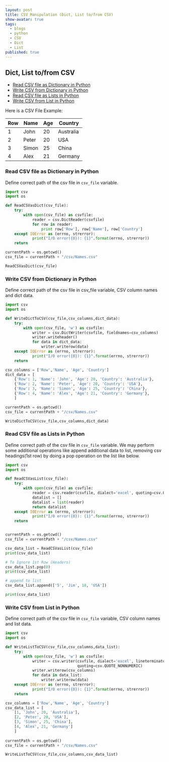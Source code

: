 ```yaml
---
layout: post
title: CSV Manipulation (Dict, List to/from CSV)
show-avatar: true
tags:
  - blogs
  - python
  - CSV
  - Dict
  - List
published: true
---
```



## Dict, List to/from CSV


* [Read CSV file as Dictionary in Python](#csv2dict)
* [Write CSV from Dictionary in Python](#dict2csv)
* [Read CSV file as Lists in Python](#csv2list)
* [Write CSV from List in Python](#list2csv)


Here is a CSV File Example:

|Row|Name|Age|Country|
| ---|--- | ---|-------- |
|1|John|20|Australia|
|2|Peter|20|USA|
|3|Simon|25|China|
|4|Alex|21|Germany|


### Read CSV file as Dictionary in Python <a id="csv2dict"></a>
Define correct path of the csv file in `csv_file` variable.

``` python
import csv
import os

def ReadCSVasDict(csv_file):
    try:
        with open(csv_file) as csvfile:
            reader = csv.DictReader(csvfile)
            for row in reader:
                print row['Row'], row['Name'], row['Country']
    except IOError as (errno, strerror):
            print("I/O error({0}): {1}".format(errno, strerror))    
    return

currentPath = os.getcwd()
csv_file = currentPath + "/csv/Names.csv"

ReadCSVasDict(csv_file)
```


### Write CSV from Dictionary in Python <a id="dict2csv"></a>
Define correct path of the csv file in csv_file variable, CSV column names and dict data.

``` python
import csv
import os

def WriteDictToCSV(csv_file,csv_columns,dict_data):
    try:
        with open(csv_file, 'w') as csvfile:
            writer = csv.DictWriter(csvfile, fieldnames=csv_columns)
            writer.writeheader()
            for data in dict_data:
                writer.writerow(data)
    except IOError as (errno, strerror):
            print("I/O error({0}): {1}".format(errno, strerror))    
    return            

csv_columns = ['Row','Name', 'Age', 'Country']
dict_data = [
    {'Row': 1, 'Name': 'John', 'Age': 20, 'Country': 'Australia'},
    {'Row': 2, 'Name': 'Peter', 'Age': 20, 'Country': 'USA'},
    {'Row': 3, 'Name': 'Simon', 'Age': 25, 'Country': 'China'},
    {'Row': 4, 'Name': 'Alex', 'Age': 21, 'Country': 'Germany'},
    ]

currentPath = os.getcwd()
csv_file = currentPath + "/csv/Names.csv"

WriteDictToCSV(csv_file,csv_columns,dict_data)
```


### Read CSV file as Lists in Python <a id="csv2list"></a>
Define correct path of the csv file in `csv_file` variable. We may perform some additional operations like append additional data to list, removing csv headings(1st row) by doing a pop operation on the list like below.

``` python
import csv
import os

def ReadCSVasList(csv_file):
    try:
        with open(csv_file) as csvfile:
            reader = csv.reader(csvfile, dialect='excel', quoting=csv.QUOTE_NONNUMERIC)
            datalist = []
            datalist = list(reader)
            return datalist
    except IOError as (errno, strerror):
            print("I/O error({0}): {1}".format(errno, strerror))    
    return        


currentPath = os.getcwd()
csv_file = currentPath + "/csv/Names.csv"

csv_data_list = ReadCSVasList(csv_file)
print(csv_data_list)

# To Ignore 1st Row (Headers)          
csv_data_list.pop(0)
print(csv_data_list)

# append to list
csv_data_list.append(['5', 'Jim', 18, 'USA'])

print(csv_data_list)
```


### Write CSV from List in Python <a id="list2csv"></a>

Define correct path of the csv file in `csv_file` variable, CSV column names and list data.
``` python
import csv
import os

def WriteListToCSV(csv_file,csv_columns,data_list):
    try:
        with open(csv_file, 'w') as csvfile:
            writer = csv.writer(csvfile, dialect='excel', lineterminator = '\n', 
                                quoting=csv.QUOTE_NONNUMERIC)
            writer.writerow(csv_columns)
            for data in data_list:
                writer.writerow(data)
    except IOError as (errno, strerror):
            print("I/O error({0}): {1}".format(errno, strerror))    
    return              

csv_columns = ['Row','Name', 'Age', 'Country']
csv_data_list = [
    [1, 'John', 20, 'Australia'],
    [2, 'Peter', 20, 'USA'],
    [3, 'Simon', 25, 'China'],
    [4, 'Alex', 21, 'Germany']
    ]
    
currentPath = os.getcwd()
csv_file = currentPath + "/csv/Names.csv"

WriteListToCSV(csv_file,csv_columns,csv_data_list)
```


